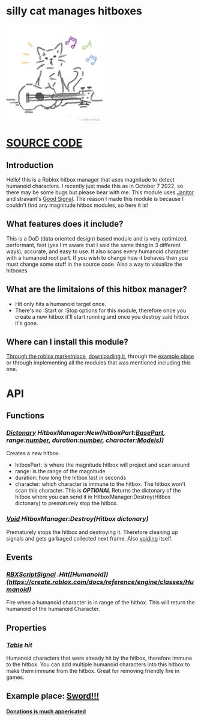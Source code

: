 # silly cat manages hitboxes
![image](https://github.com/EricPokemon/silly-cat-manages-hitboxes/blob/main/7f27964d7018b45a0ebbb012216e81cd.png)
# [SOURCE CODE](https://github.com/EricPokemon/silly-cat-manages-hitboxes/blob/main/HitboxManager.lua)
## Introduction
Hello! this is a Roblox hitbox manager that uses magnitude to detect humanoid characters. I recently just made this as in October 7 2022, so there may be some bugs but please bear with me. This module uses [Janitor](https://github.com/howmanysmall/Janitor) and stravant's [Good Signal](https://devforum.roblox.com/t/lua-signal-class-comparison-optimal-goodsignal-class/1387063). The reason I made this module is because I couldn't find any magnitude hitbox modules, so here it is!
## What features does it include?
This is a DoD (data oriented design) based module and is very optimized, performant, fast (yes I'm aware that I said the same thing in 3 different ways), accurate, and easy to use. It also scans every humanoid character with a humanoid root part. If you wish to change how it behaves then you must change some stuff in the source code. Also a way to visualize the hitboxes
## What are the limitaions of this hitbox manager?
- Hit only hits a humanoid target once.
- There's no :Start or :Stop options for this module, therefore once you create a new hitbox it'll start running and once you destroy said hitbox it's gone.
## Where can I install this module?
[Through the roblox marketplace](https://www.roblox.com/library/11204552320/silly-cat-manages-hitbox), [downloading it](https://github.com/EricPokemon/silly-cat-manages-hitboxes/blob/main/silly%20cat%20manages%20hitboxes.rbxm), through the [example place](https://www.roblox.com/games/11205345452/silly-cat-manages-hitboxes-Example-Place) or through implementing all the modules that was mentioned including this one.

# API
## Functions
### *[Dictonary](https://create.roblox.com/docs/education/coding-5/intro-to-dictionaries) HitboxManager:New(hitboxPart:[BasePart](https://create.roblox.com/docs/education/coding-5/intro-to-dictionaries](https://create.roblox.com/docs/reference/engine/classes/BasePart)), range:[number](https://create.roblox.com/docs/scripting/luau/numbers), duration:[number](https://create.roblox.com/docs/scripting/luau/numbers), character:[Models](https://create.roblox.com/docs/building-and-visuals/studio-modeling/model-objects)))*
Creates a new hitbox.
- hitboxPart: is where the magnitude hitbox will project and scan around
- range: is the range of the magnitude
- duration: how long the hitbox last in seconds
- character: which character is immune to the hitbox. The hitbox won't scan this character. This is ***OPTIONAL***
Returns the dictonary of the hitbox where you can send it in HitboxManager:Destroy(Hitbox dictonary) to prematurely stop the hitbox.

### *[Void](https://create.roblox.com/docs/scripting/luau/nil) HitboxManager:Destroy(Hitbox dictonary)*
Prematurely stops the hitbox and destroying it. Therefore cleaning up signals and gets garbaged collected next frame. Also [voiding](https://create.roblox.com/docs/scripting/luau/nil) itself.


## Events
### *[RBXScriptSignal](https://create.roblox.com/docs/reference/engine/datatypes/RBXScriptSignal) .Hit([Humanoid])(https://create.roblox.com/docs/reference/engine/classes/Humanoid)*
Fire when a humanoid character is in range of the hitbox. This will return the humanoid of the humanoid Character.

## Properties
### *[Table](https://create.roblox.com/docs/scripting/luau/tables) hit*
Humanoid characters that were already hit by the hitbox, therefore immune to the hitbox. You can add multiple humanoid characters into this hitbox to make them immune from the hitbox. Great for removing friendly fire in games.

## Example place: [Sword!!!](https://www.roblox.com/games/11205345452/silly-cat-manages-hitboxes-Example-Place)
#### [Donations is much appericated](https://www.roblox.com/catalog/10528629289/Donate-to-the-developers)
